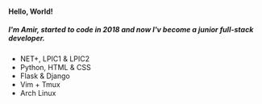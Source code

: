 
#### Hello, World!
##### I'm Amir, started to code in 2018 and now I'v become a junior full-stack developer.
- NET+, LPIC1 & LPIC2
- Python, HTML & CSS
- Flask & Django
- Vim + Tmux
- Arch Linux
